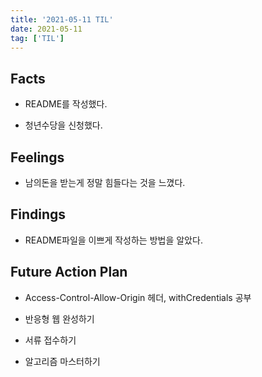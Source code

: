 ```yaml
---
title: '2021-05-11 TIL'
date: 2021-05-11
tag: ['TIL']
---
```


## Facts

- README를 작성했다.

- 청년수당을 신청했다.

## Feelings

- 남의돈을 받는게 정말 힘들다는 것을 느꼈다.

## Findings

- README파일을 이쁘게 작성하는 방법을 알았다.

## Future Action Plan

- Access-Control-Allow-Origin 헤더, withCredentials 공부

- 반응형 웹 완성하기

- 서류 접수하기

- 알고리즘 마스터하기
